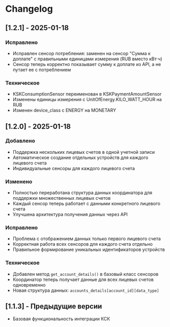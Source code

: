 # Changelog

## [1.2.1] - 2025-01-18

### Исправлено
- Исправлен сенсор потребления: заменен на сенсор "Сумма к доплате" с правильными единицами измерения (RUB вместо кВт⋅ч)
- Сенсор теперь корректно показывает сумму к доплате из API, а не путает ее с потреблением

### Техническое
- KSKConsumptionSensor переименован в KSKPaymentAmountSensor
- Изменены единицы измерения с UnitOfEnergy.KILO_WATT_HOUR на RUB
- Изменен device_class с ENERGY на MONETARY

## [1.2.0] - 2025-01-18

### Добавлено
- Поддержка нескольких лицевых счетов в одной учетной записи
- Автоматическое создание отдельных устройств для каждого лицевого счета
- Индивидуальные сенсоры для каждого лицевого счета

### Изменено
- Полностью переработана структура данных координатора для поддержки множественных лицевых счетов
- Каждый сенсор теперь работает с данными конкретного лицевого счета
- Улучшена архитектура получения данных через API

### Исправлено
- Проблема с отображением данных только первого лицевого счета
- Корректная работа всех сенсоров для каждого счета отдельно
- Правильное формирование уникальных идентификаторов устройств

### Техническое
- Добавлен метод `get_account_details()` в базовый класс сенсоров
- Координатор теперь получает данные для всех лицевых счетов одновременно
- Новая структура данных: `accounts_details[account_id][data_type]`

## [1.1.3] - Предыдущие версии
- Базовая функциональность интеграции КСК
